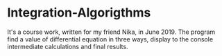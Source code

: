 # Integration-Algorigthms
It's a course work, written for my friend Nika, in June 2019. 
The program find a value of differential equation in three ways, display to the console intermediate calculations and final results.
